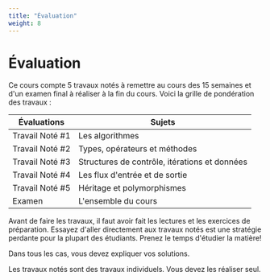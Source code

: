 ```yaml
---
title: "Évaluation"
weight: 8
---
```


# Évaluation

<p>Ce cours compte 5 travaux notés à remettre au cours des 15 semaines et d'un examen final à réaliser à la fin du cours. Voici la grille de pondération des travaux :</p>


| Évaluations          | Sujets                                    |
|----------------------|-------------------------------------------|
| Travail Noté #1      | Les algorithmes                          |
| Travail Noté #2      | Types, opérateurs et méthodes            |
| Travail Noté #3      | Structures de contrôle, itérations et données |
| Travail Noté #4      | Les flux d'entrée et de sortie           |
| Travail Noté #5      | Héritage et polymorphismes               |
| Examen               | L'ensemble du cours                      |

<p>Avant de faire les travaux, il faut avoir fait les lectures et les exercices de préparation. Essayez d'aller directement aux travaux notés est une stratégie perdante pour la plupart des étudiants. Prenez le temps d'étudier la matière! </p>

<p>Dans tous les cas, vous devez expliquer vos solutions. </p>
<p>Les travaux notés sont des travaux individuels. Vous devez les réaliser seul. </p>